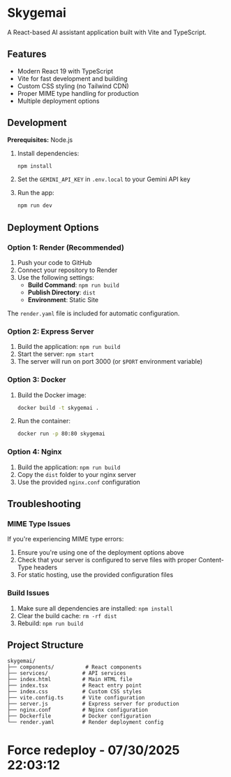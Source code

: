 # Skygemai

A React-based AI assistant application built with Vite and TypeScript.

## Features

- Modern React 19 with TypeScript
- Vite for fast development and building
- Custom CSS styling (no Tailwind CDN)
- Proper MIME type handling for production
- Multiple deployment options

## Development

**Prerequisites:** Node.js

1. Install dependencies:
   ```bash
   npm install
   ```

2. Set the `GEMINI_API_KEY` in `.env.local` to your Gemini API key

3. Run the app:
   ```bash
   npm run dev
   ```

## Deployment Options

### Option 1: Render (Recommended)

1. Push your code to GitHub
2. Connect your repository to Render
3. Use the following settings:
   - **Build Command**: `npm run build`
   - **Publish Directory**: `dist`
   - **Environment**: Static Site

The `render.yaml` file is included for automatic configuration.

### Option 2: Express Server

1. Build the application: `npm run build`
2. Start the server: `npm start`
3. The server will run on port 3000 (or `$PORT` environment variable)

### Option 3: Docker

1. Build the Docker image:
   ```bash
   docker build -t skygemai .
   ```

2. Run the container:
   ```bash
   docker run -p 80:80 skygemai
   ```

### Option 4: Nginx

1. Build the application: `npm run build`
2. Copy the `dist` folder to your nginx server
3. Use the provided `nginx.conf` configuration

## Troubleshooting

### MIME Type Issues

If you're experiencing MIME type errors:

1. Ensure you're using one of the deployment options above
2. Check that your server is configured to serve files with proper Content-Type headers
3. For static hosting, use the provided configuration files

### Build Issues

1. Make sure all dependencies are installed: `npm install`
2. Clear the build cache: `rm -rf dist`
3. Rebuild: `npm run build`

## Project Structure

```
skygemai/
├── components/          # React components
├── services/           # API services
├── index.html          # Main HTML file
├── index.tsx           # React entry point
├── index.css           # Custom CSS styles
├── vite.config.ts      # Vite configuration
├── server.js           # Express server for production
├── nginx.conf          # Nginx configuration
├── Dockerfile          # Docker configuration
└── render.yaml         # Render deployment config
```
# Force redeploy - 07/30/2025 22:03:12
